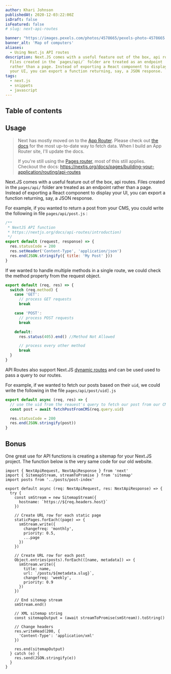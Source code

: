 ```yaml
---
author: Khari Johnson
publishedAt: 2020-12-03:22:00Z
isDraft: false
isFeatured: false
# slug: next-api-routes

banner: "https://images.pexels.com/photos/4578665/pexels-photo-4578665.jpeg?auto=compress&cs=tinysrgb&dpr=2&h=750&w=1260"
banner_alt: 'Map of computers'
aliases:
  - Using Next.js API routes
description: Next.JS comes with a useful feature out of the box, api routes.
  Files created in the `pages/api/` folder are treated as an endpoint
  rather than a page. Instead of exporting a React component to display
  your UI, you can export a function returning, say, a JSON response.
tags:
  - next.js
  - snippets
  - javascript
---
```


## Table of contents

## Usage

> Next has mostly moved on to the [App Router](https://nextjs.org/docs/app). Please check out [the docs](https://nextjs.org/docs/app) for the most up-to-date way to fetch data.
> When I build an App Router site, I'll update the docs.
>
> If you're still using the [Pages router](https://nextjs.org/docs/pages), most of this still applies. Checkout the docs:
> https://nextjs.org/docs/pages/building-your-application/routing/api-routes

Next.JS comes with a useful feature out of the box, api routes. Files created in the `pages/api/` folder are treated as an endpoint rather than a page. Instead of exporting a React component to display your UI, you can export a function returning, say, a JSON response.

For example, if you wanted to return a post from your CMS, you could write the following in file `pages/api/post.js` :

```js
/**
 * NextJS API function
 * https://nextjs.org/docs/api-routes/introduction)
 */
export default (request, response) => {
  res.statusCode = 200
  res.setHeader('Content-Type', 'application/json')
  res.end(JSON.stringify({ title: 'My Post' }))
}
```

If we wanted to handle multiple methods in a single route, we could check the method property from the request object.

```js
export default (req, res) => {
  switch (req.method) {
    case 'GET':
      // process GET requests
      break

    case 'POST':
      // process POST requests
      break

    default:
      res.status(405).end() //Method Not Allowed

      // process every other method
      break
  }
}
```

API Routes also support Next.JS [dynamic routes](https://nextjs.org/docs/routing/dynamic-routes) and can be used used to pass a query to our routes.

For example, if we wanted to fetch our posts based on their `uid`, we could write the following in the file `pages/api/post/uid].js`

```js
export default async (req, res) => {
  // use the uid from the reauest's query to fetch our post from our CMS
  const post = await fetchPostFromCMS(req.query.uid)

  res.statusCode = 200
  res.end(JSON.stringify(post))
}
```

## Bonus

One great use for API functions is creating a sitemap for your Next.JS project. The function below is the very same code for our old website.

```tsx
import { NextApiRequest, NextApiResponse } from 'next'
import { SitemapStream, streamToPromise } from 'sitemap'
import posts from '../posts/post-index'

export default async (req: NextApiRequest, res: NextApiResponse) => {
  try {
    const smStream = new SitemapStream({
      hostname: `https://${req.headers.host}`
    })

    // Create URL row for each static page
    staticPages.forEach((page) => {
      smStream.write({
        changefreq: 'monthly',
        priority: 0.5,
        ...page
      })
    })

    // Create URL row for each post
    Object.entries(posts).forEach(([name, metadata]) => {
      smStream.write({
        title: name,
        url: `/posts/${metadata.slug}`,
        changefreq: 'weekly',
        priority: 0.9
      })
    })

    // End sitemap stream
    smStream.end()

    // XML sitemap string
    const sitemapOutput = (await streamToPromise(smStream)).toString()

    // Change headers
    res.writeHead(200, {
      'Content-Type': 'application/xml'
    })

    res.end(sitemapOutput)
  } catch (e) {
    res.send(JSON.stringify(e))
  }
}
```
